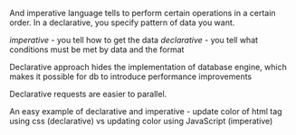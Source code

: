 And imperative language tells to perform certain operations in a certain order. In a declarative, you specify pattern of data you want. 

*imperative* - you tell how to get the data
*declarative* - you tell what conditions must be met by data and the format

Declarative approach hides the implementation of database engine, which makes it possible for db to introduce performance improvements

Declarative requests are easier to parallel.

An easy example of declarative and imperative - update color of html tag using css (declarative) vs updating color using JavaScript (imperative)